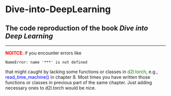 # Dive-into-DeepLearning
## The code reproduction of the book *Dive into Deep Learning*
******
**<font color="red">NOITCE</font>**: if you encounter errors like
```
NameError: name '***' is not defined
```
that might caught by lacking some functions or classes in <font color="green">d2l.torch</font>, e.g., <font color="blue">read_time_machine()</font> in chapter 8. Most times you have written those functions or classes in previous part of the same chapter. Just adding necessary ones to d2l.torch would be nice.